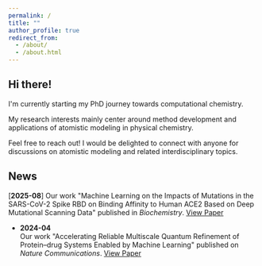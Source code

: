 ```yaml
---
permalink: /
title: ""
author_profile: true
redirect_from: 
  - /about/
  - /about.html
---
```



Hi there!
------


I'm currently starting my PhD journey towards computational chemistry.   

My research interests mainly center around method development and applications of atomistic modeling in physical chemistry.  

Feel free to reach out! I would be delighted to connect with anyone for discussions on atomistic modeling and related interdisciplinary topics.


News
---

[**2025-08**]  Our work "Machine Learning on the Impacts of Mutations in the SARS-CoV-2 Spike RBD on Binding Affinity to Human ACE2 Based on Deep Mutational Scanning Data" published in *Biochemistry*.  [View Paper](/publications/2025-ML_SARS-CoV-2-RBD-hACE2_DMS-2.md)

- **2024-04**  
  Our work "Accelerating Reliable Multiscale Quantum Refinement of Protein–drug Systems Enabled by Machine Learning" published on *Nature Communications*.   [View Paper](/publications/2024-Accelerating_reliable_multiscale_quantum_refinement-1.md)

